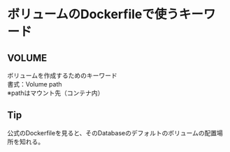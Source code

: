 # ボリュームのDockerfileで使うキーワード

## VOLUME
ボリュームを作成するためのキーワード<br>
書式：Volume path<br>
※pathはマウント先（コンテナ内）

## Tip
公式のDockerfileを見ると、そのDatabaseのデフォルトのボリュームの配置場所を知れる。